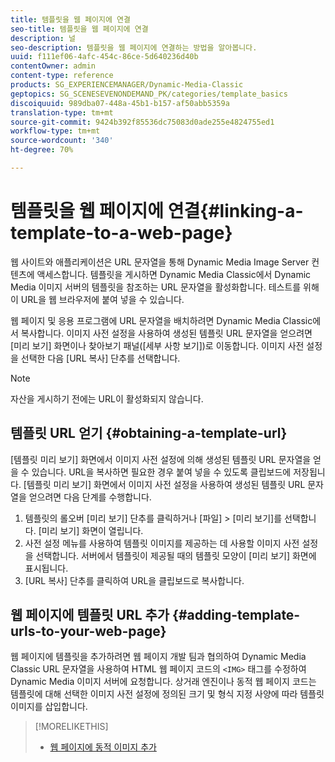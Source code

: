 ```yaml
---
title: 템플릿을 웹 페이지에 연결
seo-title: 템플릿을 웹 페이지에 연결
description: 널
seo-description: 템플릿을 웹 페이지에 연결하는 방법을 알아봅니다.
uuid: f111ef06-4afc-454c-86ce-5d640236d40b
contentOwner: admin
content-type: reference
products: SG_EXPERIENCEMANAGER/Dynamic-Media-Classic
geptopics: SG_SCENESEVENONDEMAND_PK/categories/template_basics
discoiquuid: 989dba07-448a-45b1-b157-af50abb5359a
translation-type: tm+mt
source-git-commit: 9424b392f85536dc75083d0ade255e4824755ed1
workflow-type: tm+mt
source-wordcount: '340'
ht-degree: 70%

---
```



# 템플릿을 웹 페이지에 연결{#linking-a-template-to-a-web-page}

웹 사이트와 애플리케이션은 URL 문자열을 통해 Dynamic Media Image Server 컨텐츠에 액세스합니다. 템플릿을 게시하면 Dynamic Media Classic에서 Dynamic Media 이미지 서버의 템플릿을 참조하는 URL 문자열을 활성화합니다. 테스트를 위해 이 URL을 웹 브라우저에 붙여 넣을 수 있습니다.

웹 페이지 및 응용 프로그램에 URL 문자열을 배치하려면 Dynamic Media Classic에서 복사합니다. 이미지 사전 설정을 사용하여 생성된 템플릿 URL 문자열을 얻으려면 [미리 보기] 화면이나 찾아보기 패널([세부 사항 보기])로 이동합니다. 이미지 사전 설정을 선택한 다음 [URL 복사] 단추를 선택합니다.

>[!NOTE]
>
>자산을 게시하기 전에는 URL이 활성화되지 않습니다.

## 템플릿 URL 얻기 {#obtaining-a-template-url}

[템플릿 미리 보기] 화면에서 이미지 사전 설정에 의해 생성된 템플릿 URL 문자열을 얻을 수 있습니다. URL을 복사하면 필요한 경우 붙여 넣을 수 있도록 클립보드에 저장됩니다. [템플릿 미리 보기] 화면에서 이미지 사전 설정을 사용하여 생성된 템플릿 URL 문자열을 얻으려면 다음 단계를 수행합니다.

1. 템플릿의 롤오버 [미리 보기] 단추를 클릭하거나 [파일] > [미리 보기]를 선택합니다. [미리 보기] 화면이 열립니다.
1. 사전 설정 메뉴를 사용하여 템플릿 이미지를 제공하는 데 사용할 이미지 사전 설정을 선택합니다. 서버에서 템플릿이 제공될 때의 템플릿 모양이 [미리 보기] 화면에 표시됩니다.
1. [URL 복사] 단추를 클릭하여 URL을 클립보드로 복사합니다.

## 웹 페이지에 템플릿 URL 추가  {#adding-template-urls-to-your-web-page}

웹 페이지에 템플릿을 추가하려면 웹 페이지 개발 팀과 협의하여 Dynamic Media Classic URL 문자열을 사용하여 HTML 웹 페이지 코드의 `<IMG>` 태그를 수정하여 Dynamic Media 이미지 서버에 요청합니다. 상거래 엔진이나 동적 웹 페이지 코드는 템플릿에 대해 선택한 이미지 사전 설정에 정의된 크기 및 형식 지정 사양에 따라 템플릿 이미지를 삽입합니다.

>[!MORELIKETHIS]
>
>* [웹 페이지에 동적 이미지 추가](linking-urls-web-application.md#adding_dynamic_images_to_your_web_page)

